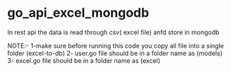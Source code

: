 # go_api_excel_mongodb
In rest api the data is read through csv( excel file) anfd store in mongodb


NOTE:- 1-make sure before running this code you copy all file into a single folder (excel-to-db)
      2- user.go file should be in a folder name as (models)
      3- excel.go file should be in a folder name as (excel)
